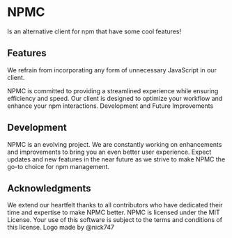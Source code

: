 # NPMC

Is an alternative client for npm that have some cool features!

## Features

We refrain from incorporating any form of unnecessary JavaScript in our client.

NPMC is committed to providing a streamlined experience while ensuring efficiency and speed. Our client is designed to optimize your workflow and enhance your npm interactions.
Development and Future Improvements

## Development

NPMC is an evolving project. We are constantly working on enhancements and improvements to bring you an even better user experience. Expect updates and new features in the near future as we strive to make NPMC the go-to choice for npm management.

## Acknowledgments

We extend our heartfelt thanks to all contributors who have dedicated their time and expertise to make NPMC better.
NPMC is licensed under the MIT License. Your use of this software is subject to the terms and conditions of this license. Logo made by @nick747
